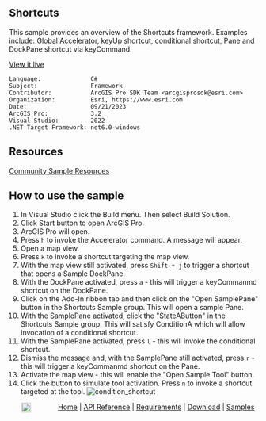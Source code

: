 ## Shortcuts

<!-- TODO: Write a brief abstract explaining this sample -->
  This sample provides an overview of the Shortcuts framework. Examples include: Global Accelerator, keyUp shortcut, conditional shortcut, 
  Pane and DockPane shortcut via keyCommand.
   


<a href="https://pro.arcgis.com/en/pro-app/sdk/" target="_blank">View it live</a>

<!-- TODO: Fill this section below with metadata about this sample-->
```
Language:              C#
Subject:               Framework
Contributor:           ArcGIS Pro SDK Team <arcgisprosdk@esri.com>
Organization:          Esri, https://www.esri.com
Date:                  09/21/2023
ArcGIS Pro:            3.2
Visual Studio:         2022
.NET Target Framework: net6.0-windows
```

## Resources

[Community Sample Resources](https://github.com/Esri/arcgis-pro-sdk-community-samples#resources)

## How to use the sample
<!-- TODO: Explain how this sample can be used. To use images in this section, create the image file in your sample project's screenshots folder. Use relative url to link to this image using this syntax: ![My sample Image](FacePage/SampleImage.png) -->
 1. In Visual Studio click the Build menu. Then select Build Solution.  
 1. Click Start button to open ArcGIS Pro.  
 1. ArcGIS Pro will open.  
 1. Press `h` to invoke the Accelerator command. A message will appear.
 1. Open a map view. 
 1. Press `k` to invoke a shortcut targeting the map view.
 1. With the map view still activated, press `Shift + j` to trigger a shortcut that opens a Sample DockPane.
 1. With the DockPane activated, press `a` - this will trigger a keyCommanmd shortcut on the DockPane.
 1. Click on the Add-In ribbon tab and then click on the "Open SamplePane" button in the Shortcuts Sample group. This will open a sample Pane.
 1. With the SamplePane activated, click the "StateAButton" in the Shortcuts Sample group. This will satisfy ConditionA which will allow invocation of a conditional shortcut.
 1. With the SamplePane activated, press `l` - this will invoke the conditional shortcut.
 1. Dismiss the message and, with the SamplePane still activated, press `r` - this will trigger a keyCommanmd shortcut on the Pane.
 1. Activate the map view - this will enable the "Open Sample Tool" button.
 1. Click the button to simulate tool activation. Press `n` to invoke a shortcut targeted at the tool.
![condition_shortcut](https://github.com/medina-e/arcgis-pro-sdk-community-samples/assets/126819295/66dc7277-3243-4d4b-9a4b-509a0b2125f2)


   


<!-- End -->

&nbsp;&nbsp;&nbsp;&nbsp;&nbsp;&nbsp;<img src="https://esri.github.io/arcgis-pro-sdk/images/ArcGISPro.png"  alt="ArcGIS Pro SDK for Microsoft .NET Framework" height = "20" width = "20" align="top"  >
&nbsp;&nbsp;&nbsp;&nbsp;&nbsp;&nbsp;&nbsp;&nbsp;&nbsp;&nbsp;&nbsp;&nbsp;
[Home](https://github.com/Esri/arcgis-pro-sdk/wiki) | <a href="https://pro.arcgis.com/en/pro-app/latest/sdk/api-reference" target="_blank">API Reference</a> | [Requirements](https://github.com/Esri/arcgis-pro-sdk/wiki#requirements) | [Download](https://github.com/Esri/arcgis-pro-sdk/wiki#installing-arcgis-pro-sdk-for-net) | <a href="https://github.com/esri/arcgis-pro-sdk-community-samples" target="_blank">Samples</a>
